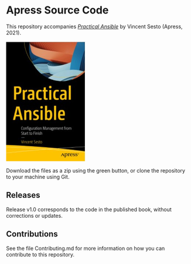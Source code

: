 # Apress Source Code

This repository accompanies [*Practical Ansible*](https://link.springer.com/book/10.1007/978-1-4842-6485-0) by Vincent Sesto (Apress, 2021).

[comment]: #cover
![Cover image](9781484264843.jpg)

Download the files as a zip using the green button, or clone the repository to your machine using Git.

## Releases

Release v1.0 corresponds to the code in the published book, without corrections or updates.

## Contributions

See the file Contributing.md for more information on how you can contribute to this repository.